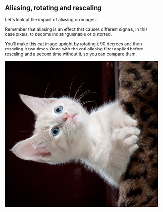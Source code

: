 ## Aliasing, rotating and rescaling

Let's look at the impact of aliasing on images.

Remember that aliasing is an effect that causes different signals, in this case pixels, to become indistinguishable or distorted.

You'll make this cat image upright by rotating it 90 degrees and then rescaling it two times. Once with the anti aliasing filter applied before rescaling and a second time without it, so you can compare them.

![Little cute cat](../images/7.jpg)

<!-- Image preloaded as `image_cat`. -->
<!-- 
### Instructions

- Import the module and the rotating and rescaling functions.

- .

- .

- .
 -->